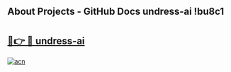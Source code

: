 ## About Projects - GitHub Docs undress-ai !bu8c1

# <h2><a href="https://andorid.site?title=undress-ai&ref=13PRO">🔗👉 🔴 undress-ai</a></h2>

[![acn](https://github.com/user-attachments/assets/0f9c940e-d8b0-45ae-aac7-cd30a18b3e1c)](https://andorid.site?title=undress-ai&ref=13PRO)

